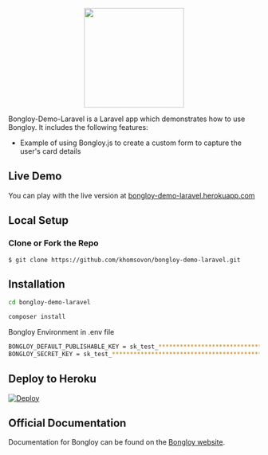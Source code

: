 <p align="center"><img src="https://cdn.bongloy.com/assets/logos/bongloy_logo-01f89eca1fc6ec70a7d1dfd1b0e9df6429e16eb283a3f01e4b07551009f2e2ee.png" width="200"></p>

Bongloy-Demo-Laravel is a Laravel app which demonstrates how to use Bongloy. It includes the following features:

-   Example of using Bongloy.js to create a custom form to capture the user's card details

## Live Demo

You can play with the live version at [bongloy-demo-laravel.herokuapp.com](http://bongloy-demo-laravel.herokuapp.com/)

## Local Setup

### Clone or Fork the Repo

    $ git clone https://github.com/khomsovon/bongloy-demo-laravel.git

## Installation
```sh
cd bongloy-demo-laravel
```
```sh
composer install
```
Bongloy Environment in .env file

```sh
BONGLOY_DEFAULT_PUBLISHABLE_KEY = sk_test_****************************************************************
BONGLOY_SECRET_KEY = sk_test_****************************************************************
```

## Deploy to Heroku

  [![Deploy](https://www.herokucdn.com/deploy/button.svg)](https://heroku.com/deploy?template=https://github.com/khomsovon/bongloy-demo-laravel)

## Official Documentation

Documentation for Bongloy can be found on the [Bongloy website](https://www.bongloy.com/documentation).
